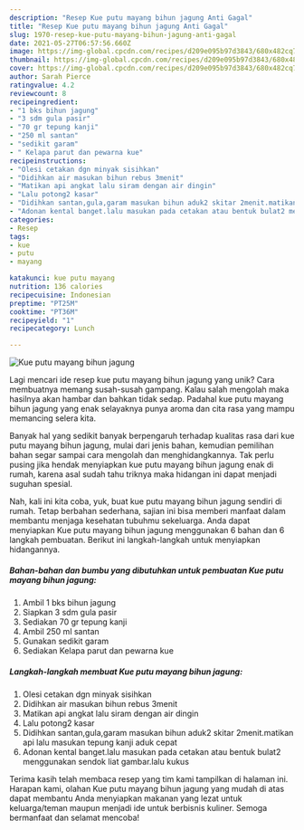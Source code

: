 ```yaml
---
description: "Resep Kue putu mayang bihun jagung Anti Gagal"
title: "Resep Kue putu mayang bihun jagung Anti Gagal"
slug: 1970-resep-kue-putu-mayang-bihun-jagung-anti-gagal
date: 2021-05-27T06:57:56.660Z
image: https://img-global.cpcdn.com/recipes/d209e095b97d3843/680x482cq70/kue-putu-mayang-bihun-jagung-foto-resep-utama.jpg
thumbnail: https://img-global.cpcdn.com/recipes/d209e095b97d3843/680x482cq70/kue-putu-mayang-bihun-jagung-foto-resep-utama.jpg
cover: https://img-global.cpcdn.com/recipes/d209e095b97d3843/680x482cq70/kue-putu-mayang-bihun-jagung-foto-resep-utama.jpg
author: Sarah Pierce
ratingvalue: 4.2
reviewcount: 8
recipeingredient:
- "1 bks bihun jagung"
- "3 sdm gula pasir"
- "70 gr tepung kanji"
- "250 ml santan"
- "sedikit garam"
- " Kelapa parut dan pewarna kue"
recipeinstructions:
- "Olesi cetakan dgn minyak sisihkan"
- "Didihkan air masukan bihun rebus 3menit"
- "Matikan api angkat lalu siram dengan air dingin"
- "Lalu potong2 kasar"
- "Didihkan santan,gula,garam masukan bihun aduk2 skitar 2menit.matikan api lalu masukan tepung kanji aduk cepat"
- "Adonan kental banget.lalu masukan pada cetakan atau bentuk bulat2 menggunakan sendok liat gambar.lalu kukus"
categories:
- Resep
tags:
- kue
- putu
- mayang

katakunci: kue putu mayang 
nutrition: 136 calories
recipecuisine: Indonesian
preptime: "PT25M"
cooktime: "PT36M"
recipeyield: "1"
recipecategory: Lunch

---
```



![Kue putu mayang bihun jagung](https://img-global.cpcdn.com/recipes/d209e095b97d3843/680x482cq70/kue-putu-mayang-bihun-jagung-foto-resep-utama.jpg)

Lagi mencari ide resep kue putu mayang bihun jagung yang unik? Cara membuatnya memang susah-susah gampang. Kalau salah mengolah maka hasilnya akan hambar dan bahkan tidak sedap. Padahal kue putu mayang bihun jagung yang enak selayaknya punya aroma dan cita rasa yang mampu memancing selera kita.



Banyak hal yang sedikit banyak berpengaruh terhadap kualitas rasa dari kue putu mayang bihun jagung, mulai dari jenis bahan, kemudian pemilihan bahan segar sampai cara mengolah dan menghidangkannya. Tak perlu pusing jika hendak menyiapkan kue putu mayang bihun jagung enak di rumah, karena asal sudah tahu triknya maka hidangan ini dapat menjadi suguhan spesial.


Nah, kali ini kita coba, yuk, buat kue putu mayang bihun jagung sendiri di rumah. Tetap berbahan sederhana, sajian ini bisa memberi manfaat dalam membantu menjaga kesehatan tubuhmu sekeluarga. Anda dapat menyiapkan Kue putu mayang bihun jagung menggunakan 6 bahan dan 6 langkah pembuatan. Berikut ini langkah-langkah untuk menyiapkan hidangannya.

<!--inarticleads1-->

##### Bahan-bahan dan bumbu yang dibutuhkan untuk pembuatan Kue putu mayang bihun jagung:

1. Ambil 1 bks bihun jagung
1. Siapkan 3 sdm gula pasir
1. Sediakan 70 gr tepung kanji
1. Ambil 250 ml santan
1. Gunakan sedikit garam
1. Sediakan  Kelapa parut dan pewarna kue




<!--inarticleads2-->

##### Langkah-langkah membuat Kue putu mayang bihun jagung:

1. Olesi cetakan dgn minyak sisihkan
1. Didihkan air masukan bihun rebus 3menit
1. Matikan api angkat lalu siram dengan air dingin
1. Lalu potong2 kasar
1. Didihkan santan,gula,garam masukan bihun aduk2 skitar 2menit.matikan api lalu masukan tepung kanji aduk cepat
1. Adonan kental banget.lalu masukan pada cetakan atau bentuk bulat2 menggunakan sendok liat gambar.lalu kukus




Terima kasih telah membaca resep yang tim kami tampilkan di halaman ini. Harapan kami, olahan Kue putu mayang bihun jagung yang mudah di atas dapat membantu Anda menyiapkan makanan yang lezat untuk keluarga/teman maupun menjadi ide untuk berbisnis kuliner. Semoga bermanfaat dan selamat mencoba!
